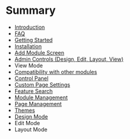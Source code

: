 # Summary

* [Introduction](README.md)
* [FAQ](FAQ.md)
* [Getting Started](getting_started.md)
* [Installation](installation.md)
* [Add Module Screen](add_module_screen.md)
* [Admin Controls (Design, Edit, Layout, View)](admin_controls.md)
* View Mode
* [Compatibility with other modules](compatibility_with_other_modules.md)
* [Control Panel](control_panel.md)
* [Custom Page Settings](custom_page_settings.md)
* [Feature Search](feature_search.md)
* [Module Management](module_management.md)
* [Page Management](page_management.md)
* [Themes](themes.md)
* [Design Mode](design_mode.md)
* Edit Mode
* Layout Mode

